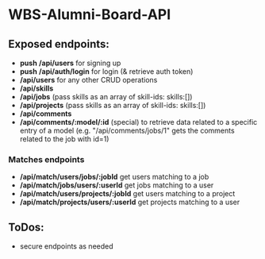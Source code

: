 # WBS-Alumni-Board-API

## Exposed endpoints:
- **push** **/api/users** for signing up
- **push** **/api/auth/login** for login (& retrieve auth token)
- **/api/users** for any other CRUD operations
- **/api/skills**
- **/api/jobs** (pass skills as an array of skill-ids: skills:[])
- **/api/projects** (pass skills as an array of skill-ids: skills:[])
- **/api/comments**
- **/api/comments/:model/:id** (special) to retrieve data related to a specific entry of a model (e.g. "/api/comments/jobs/1" gets the comments related to the job with id=1)

### Matches endpoints
- **/api/match/users/jobs/:jobId** get users matching to a job
- **/api/match/jobs/users/:userId** get jobs matching to a user
- **/api/match/users/projects/:jobId** get users matching to a project
- **/api/match/projects/users/:userId** get projects matching to a user

## ToDos:
- secure endpoints as needed
